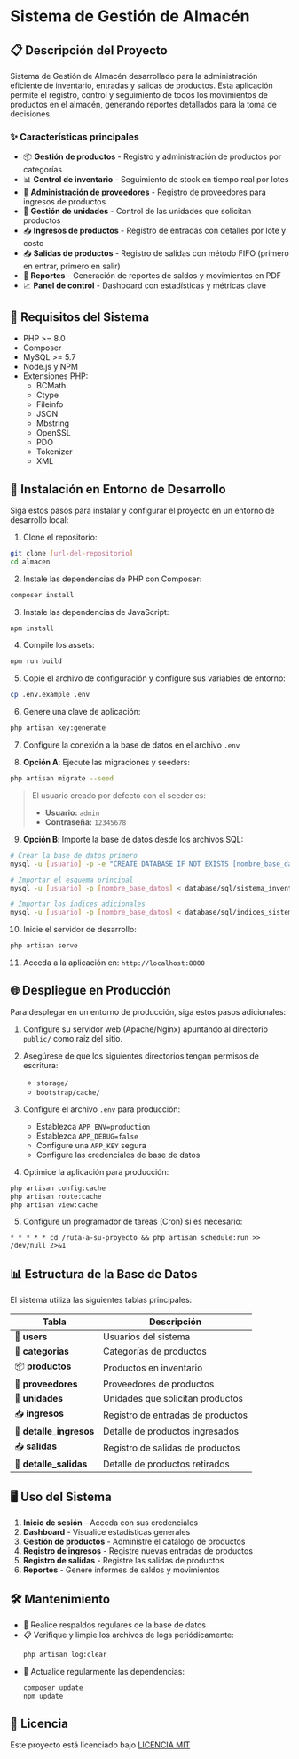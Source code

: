 # Sistema de Gestión de Almacén

## 📋 Descripción del Proyecto

Sistema de Gestión de Almacén desarrollado para la administración eficiente de inventario, entradas y salidas de productos. Esta aplicación permite el registro, control y seguimiento de todos los movimientos de productos en el almacén, generando reportes detallados para la toma de decisiones.

### ✨ Características principales

-   📦 **Gestión de productos** - Registro y administración de productos por categorías
-   📊 **Control de inventario** - Seguimiento de stock en tiempo real por lotes
-   🏢 **Administración de proveedores** - Registro de proveedores para ingresos de productos
-   🏬 **Gestión de unidades** - Control de las unidades que solicitan productos
-   📥 **Ingresos de productos** - Registro de entradas con detalles por lote y costo
-   📤 **Salidas de productos** - Registro de salidas con método FIFO (primero en entrar, primero en salir)
-   📝 **Reportes** - Generación de reportes de saldos y movimientos en PDF
-   📈 **Panel de control** - Dashboard con estadísticas y métricas clave

## 🔧 Requisitos del Sistema

-   PHP >= 8.0
-   Composer
-   MySQL >= 5.7
-   Node.js y NPM
-   Extensiones PHP:
    -   BCMath
    -   Ctype
    -   Fileinfo
    -   JSON
    -   Mbstring
    -   OpenSSL
    -   PDO
    -   Tokenizer
    -   XML

## 🚀 Instalación en Entorno de Desarrollo

Siga estos pasos para instalar y configurar el proyecto en un entorno de desarrollo local:

1. Clone el repositorio:

```bash
git clone [url-del-repositorio]
cd almacen
```

2. Instale las dependencias de PHP con Composer:

```bash
composer install
```

3. Instale las dependencias de JavaScript:

```bash
npm install
```

4. Compile los assets:

```bash
npm run build
```

5. Copie el archivo de configuración y configure sus variables de entorno:

```bash
cp .env.example .env
```

6. Genere una clave de aplicación:

```bash
php artisan key:generate
```

7. Configure la conexión a la base de datos en el archivo `.env`

8. **Opción A**: Ejecute las migraciones y seeders:

```bash
php artisan migrate --seed
```

> El usuario creado por defecto con el seeder es:
>
> -   **Usuario:** `admin`
> -   **Contraseña:** `12345678`

9. **Opción B**: Importe la base de datos desde los archivos SQL:

```bash
# Crear la base de datos primero
mysql -u [usuario] -p -e "CREATE DATABASE IF NOT EXISTS [nombre_base_datos];"

# Importar el esquema principal
mysql -u [usuario] -p [nombre_base_datos] < database/sql/sistema_inventario.sql

# Importar los índices adicionales
mysql -u [usuario] -p [nombre_base_datos] < database/sql/indices_sistema_inventario.sql
```

10. Inicie el servidor de desarrollo:

```bash
php artisan serve
```

11. Acceda a la aplicación en: `http://localhost:8000`

## 🌐 Despliegue en Producción

Para desplegar en un entorno de producción, siga estos pasos adicionales:

1. Configure su servidor web (Apache/Nginx) apuntando al directorio `public/` como raíz del sitio.

2. Asegúrese de que los siguientes directorios tengan permisos de escritura:

    - `storage/`
    - `bootstrap/cache/`

3. Configure el archivo `.env` para producción:

    - Establezca `APP_ENV=production`
    - Establezca `APP_DEBUG=false`
    - Configure una `APP_KEY` segura
    - Configure las credenciales de base de datos

4. Optimice la aplicación para producción:

```bash
php artisan config:cache
php artisan route:cache
php artisan view:cache
```

5. Configure un programador de tareas (Cron) si es necesario:

```
* * * * * cd /ruta-a-su-proyecto && php artisan schedule:run >> /dev/null 2>&1
```

## 📊 Estructura de la Base de Datos

El sistema utiliza las siguientes tablas principales:

| Tabla                   | Descripción                       |
| ----------------------- | --------------------------------- |
| 👤 **users**            | Usuarios del sistema              |
| 📑 **categorias**       | Categorías de productos           |
| 📦 **productos**        | Productos en inventario           |
| 🏢 **proveedores**      | Proveedores de productos          |
| 🏬 **unidades**         | Unidades que solicitan productos  |
| 📥 **ingresos**         | Registro de entradas de productos |
| 📄 **detalle_ingresos** | Detalle de productos ingresados   |
| 📤 **salidas**          | Registro de salidas de productos  |
| 📄 **detalle_salidas**  | Detalle de productos retirados    |

## 🖥️ Uso del Sistema

1. **Inicio de sesión** - Acceda con sus credenciales
2. **Dashboard** - Visualice estadísticas generales
3. **Gestión de productos** - Administre el catálogo de productos
4. **Registro de ingresos** - Registre nuevas entradas de productos
5. **Registro de salidas** - Registre las salidas de productos
6. **Reportes** - Genere informes de saldos y movimientos

## 🛠️ Mantenimiento

-   💾 Realice respaldos regulares de la base de datos
-   📋 Verifique y limpie los archivos de logs periódicamente:
    ```bash
    php artisan log:clear
    ```
-   🔄 Actualice regularmente las dependencias:
    ```bash
    composer update
    npm update
    ```

## 📄 Licencia

Este proyecto está licenciado bajo [LICENCIA MIT](https://choosealicense.com/licenses/mit/)
